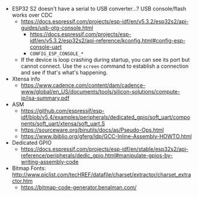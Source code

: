 - ESP32 S2 doesn't have a serial to USB converter...? USB console/flash works over CDC
  - https://docs.espressif.com/projects/esp-idf/en/v5.3.2/esp32s2/api-guides/usb-otg-console.html
    - https://docs.espressif.com/projects/esp-idf/en/v5.3.2/esp32s2/api-reference/kconfig.html#config-esp-console-uart
    - `CONFIG_ESP_CONSOLE_*`
  - If the device is loop crashing during startup, you can see its port but cannot connect. Use the `screen` command to establish a connection and see if that's what's happening.
- Xtensa info
  - https://www.cadence.com/content/dam/cadence-www/global/en_US/documents/tools/silicon-solutions/compute-ip/isa-summary.pdf
- ASM 
  - https://github.com/espressif/esp-idf/blob/v5.4/examples/peripherals/dedicated_gpio/soft_uart/components/soft_uart/xtensa/soft_uart.S
  - https://sourceware.org/binutils/docs/as/Pseudo-Ops.html
  - https://www.ibiblio.org/gferg/ldp/GCC-Inline-Assembly-HOWTO.html
- Dedicated GPIO
  - https://docs.espressif.com/projects/esp-idf/en/stable/esp32s2/api-reference/peripherals/dedic_gpio.html#manipulate-gpios-by-writing-assembly-code
- Bitmap Fonts: http://www.piclist.com/tecHREF/datafile/charset/extractor/charset_extractor.htm
  - https://bitmap-code-generator.benalman.com/
